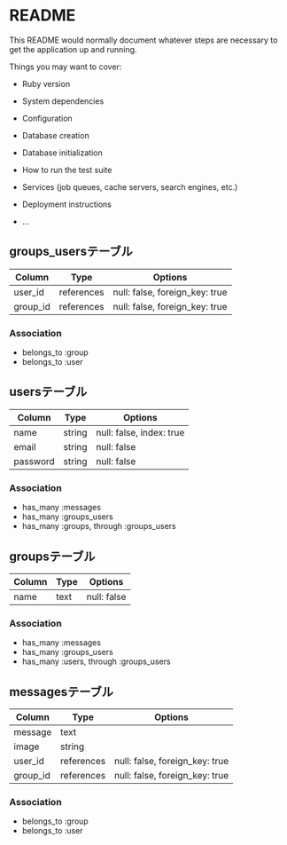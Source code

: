 # README

This README would normally document whatever steps are necessary to get the
application up and running.

Things you may want to cover:

* Ruby version

* System dependencies

* Configuration

* Database creation

* Database initialization

* How to run the test suite

* Services (job queues, cache servers, search engines, etc.)

* Deployment instructions

* ...
## groups_usersテーブル
|Column|Type|Options|
|------|----|-------|
|user_id|references|null: false, foreign_key: true|
|group_id|references|null: false, foreign_key: true|

### Association
- belongs_to :group
- belongs_to :user

## usersテーブル
|Column|Type|Options|
|------|----|-------|
|name|string|null: false, index: true|
|email|string|null: false|
|password|string|null: false|

### Association
- has_many :messages
- has_many :groups_users
- has_many :groups, through :groups_users

## groupsテーブル
|Column|Type|Options|
|------|----|-------|
|name|text|null: false|

### Association
- has_many :messages
- has_many :groups_users
- has_many :users, through :groups_users

## messagesテーブル
|Column|Type|Options|
|------|----|-------|
|message|text||
|image|string||
|user_id|references|null: false, foreign_key: true|
|group_id|references|null: false, foreign_key: true|

### Association
- belongs_to :group
- belongs_to :user



